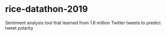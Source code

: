 # rice-datathon-2019
Sentiment analysis tool that learned from 1.6 million Twitter tweets to predict tweet polarity

